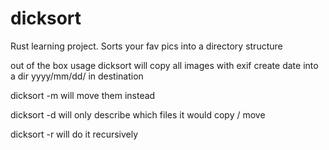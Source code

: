 # dicksort
Rust learning project. Sorts your fav pics into a directory structure

out of the box usage
dicksort <source> <destination>
will copy all images with exif create date into a dir yyyy/mm/dd/ in destination

dicksort -m <source> <destination>
will move them instead

dicksort -d <source> <destination>
will only describe which files it would copy / move

dicksort -r <source> <destination>
will do it recursively

